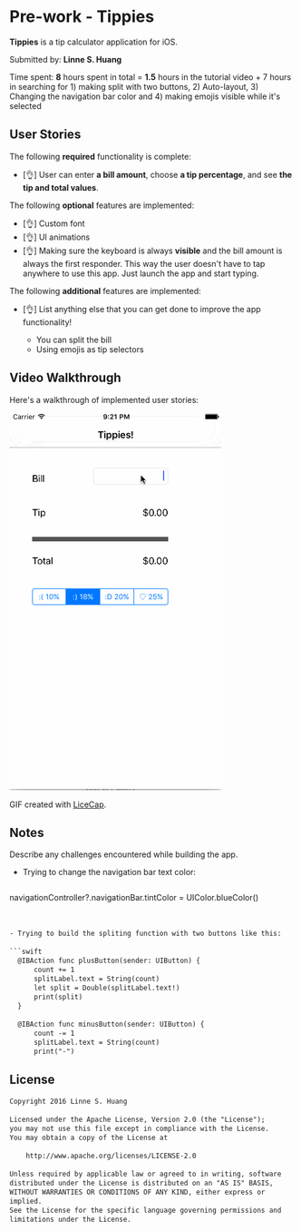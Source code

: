 # Pre-work - **Tippies**

**Tippies** is a tip calculator application for iOS.

Submitted by: **Linne S. Huang**

Time spent: 
**8** hours spent in total =
**1.5** hours in the tutorial video + 
7 hours in searching for 1) making split with two buttons, 2) Auto-layout, 3) Changing the navigation bar color and 4) making emojis visible while it's selected

## User Stories

The following **required** functionality is complete:

* [👌] User can enter **a bill amount**, choose **a tip percentage**, and see **the tip and total values**.

The following **optional** features are implemented:

* [👌] Custom font
* [👌] UI animations
* [👌] Making sure the keyboard is always **visible** and the bill amount is always the first responder. This way the user doesn't have to tap anywhere to use this app. Just launch the app and start typing.

The following **additional** features are implemented:

- [👌] List anything else that you can get done to improve the app functionality!

  - You can split the bill
  - Using emojis as tip selectors

## Video Walkthrough 

Here's a walkthrough of implemented user stories:

![tippies GIF](tippies_gif.gif)

GIF created with [LiceCap](http://www.cockos.com/licecap/).

## Notes

Describe any challenges encountered while building the app.

- Trying to change the navigation bar text color: 

  ```swift
navigationController?.navigationBar.tintColor = UIColor.blueColor()
  ```


- ​Trying to build the spliting function with two buttons like this:

  ```swift
    @IBAction func plusButton(sender: UIButton) {
        count += 1
        splitLabel.text = String(count)
        let split = Double(splitLabel.text!)
        print(split)
    }

    @IBAction func minusButton(sender: UIButton) {
        count -= 1
        splitLabel.text = String(count)
        print("-")
  ```



## License

    Copyright 2016 Linne S. Huang

    Licensed under the Apache License, Version 2.0 (the "License");
    you may not use this file except in compliance with the License.
    You may obtain a copy of the License at
    
        http://www.apache.org/licenses/LICENSE-2.0
    
    Unless required by applicable law or agreed to in writing, software
    distributed under the License is distributed on an "AS IS" BASIS,
    WITHOUT WARRANTIES OR CONDITIONS OF ANY KIND, either express or implied.
    See the License for the specific language governing permissions and
    limitations under the License.
